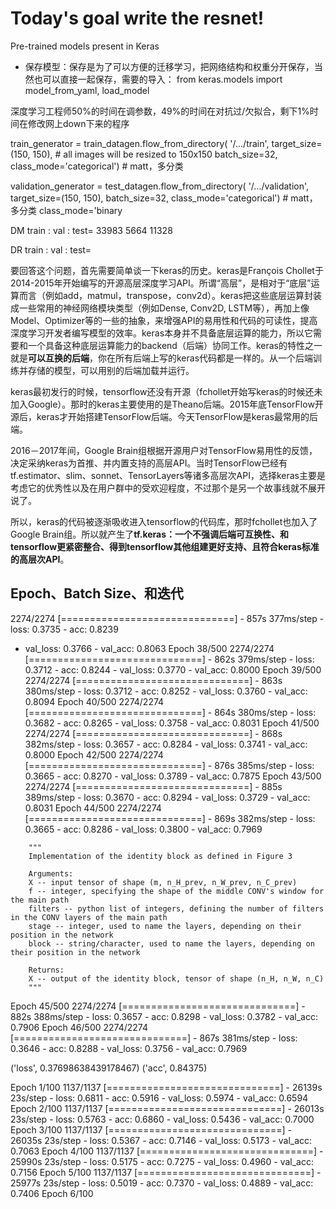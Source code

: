 # Today's goal write the resnet!

Pre-trained models present in Keras

- 保存模型：保存是为了可以方便的迁移学习，把网络结构和权重分开保存，当然也可以直接一起保存，需要的导入： from keras.models import model_from_yaml, load_model 

深度学习工程师50%的时间在调参数，49%的时间在对抗过/欠拟合，剩下1%时间在修改网上down下来的程序





train_generator = train_datagen.flow_from_directory(
        '/.../train', 
        target_size=(150, 150),  # all images will be resized to 150x150
        batch_size=32,
        class_mode='categorical')                       # matt，多分类

validation_generator = test_datagen.flow_from_directory(
        '/.../validation',
        target_size=(150, 150),
        batch_size=32,
        class_mode='categorical')                      # matt，多分类 
        class_mode='binary



DM train : val : test= 33983  5664 11328

DR train : val : test=





要回答这个问题，首先需要简单谈一下keras的历史。keras是François Chollet于2014-2015年开始编写的开源高层深度学习API。所谓“高层”，是相对于“底层”运算而言（例如add，matmul，transpose，conv2d）。keras把这些底层运算封装成一些常用的神经网络模块类型（例如Dense, Conv2D, LSTM等），再加上像Model、Optimizer等的一些的抽象，来增强API的易用性和代码的可读性，提高深度学习开发者编写模型的效率。keras本身并不具备底层运算的能力，所以它需要和一个具备这种底层运算能力的backend（后端）协同工作。keras的特性之一就是**可以互换的后端**，你在所有后端上写的keras代码都是一样的。从一个后端训练并存储的模型，可以用别的后端加载并运行。

keras最初发行的时候，tensorflow还没有开源（fchollet开始写keras的时候还未加入Google）。那时的keras主要使用的是Theano后端。2015年底TensorFlow开源后，keras才开始搭建TensorFlow后端。今天TensorFlow是keras最常用的后端。

2016－2017年间，Google Brain组根据开源用户对TensorFlow易用性的反馈，决定采纳keras为首推、并内置支持的高层API。当时TensorFlow已经有tf.estimator、slim、sonnet、TensorLayers等诸多高层次API，选择keras主要是考虑它的优秀性以及在用户群中的受欢迎程度，不过那个是另一个故事线就不展开说了。

所以，keras的代码被逐渐吸收进入tensorflow的代码库，那时fchollet也加入了Google Brain组。所以就产生了**tf.keras：一个不强调后端可互换性、和tensorflow更紧密整合、得到tensorflow其他组建更好支持、且符合keras标准的高层次API**。



## **Epoch、Batch Size、和迭代**

2274/2274 [==============================] - 857s 377ms/step - loss: 0.3735 - acc: 0.8239 

- val_loss: 0.3766 - val_acc: 0.8063
Epoch 38/500
2274/2274 [==============================] - 862s 379ms/step - loss: 0.3712 - acc: 0.8244 - val_loss: 0.3770 - val_acc: 0.8000
Epoch 39/500
2274/2274 [==============================] - 863s 380ms/step - loss: 0.3712 - acc: 0.8252 - val_loss: 0.3760 - val_acc: 0.8094
Epoch 40/500
2274/2274 [==============================] - 864s 380ms/step - loss: 0.3682 - acc: 0.8265 - val_loss: 0.3758 - val_acc: 0.8031
Epoch 41/500
2274/2274 [==============================] - 868s 382ms/step - loss: 0.3657 - acc: 0.8284 - val_loss: 0.3741 - val_acc: 0.8000
Epoch 42/500
2274/2274 [==============================] - 876s 385ms/step - loss: 0.3665 - acc: 0.8270 - val_loss: 0.3789 - val_acc: 0.7875
Epoch 43/500
2274/2274 [==============================] - 885s 389ms/step - loss: 0.3670 - acc: 0.8294 - val_loss: 0.3729 - val_acc: 0.8031
Epoch 44/500
2274/2274 [==============================] - 869s 382ms/step - loss: 0.3665 - acc: 0.8286 - val_loss: 0.3800 - val_acc: 0.7969

```
    """
    Implementation of the identity block as defined in Figure 3
    
    Arguments:
    X -- input tensor of shape (m, n_H_prev, n_W_prev, n_C_prev)
    f -- integer, specifying the shape of the middle CONV's window for the main path
    filters -- python list of integers, defining the number of filters in the CONV layers of the main path
    stage -- integer, used to name the layers, depending on their position in the network
    block -- string/character, used to name the layers, depending on their position in the network
    
    Returns:
    X -- output of the identity block, tensor of shape (n_H, n_W, n_C)
    """
```



Epoch 45/500
2274/2274 [==============================] - 882s 388ms/step - loss: 0.3657 - acc: 0.8298 - val_loss: 0.3782 - val_acc: 0.7906
Epoch 46/500
2274/2274 [==============================] - 867s 381ms/step - loss: 0.3646 - acc: 0.8288 - val_loss: 0.3756 - val_acc: 0.7969



('loss', 0.37698638439178467)
('acc', 0.84375)









Epoch 1/100
1137/1137 [==============================] - 26139s 23s/step - loss: 0.6811 - acc: 0.5916 - val_loss: 0.5974 - val_acc: 0.6594
Epoch 2/100
1137/1137 [==============================] - 26013s 23s/step - loss: 0.5763 - acc: 0.6860 - val_loss: 0.5436 - val_acc: 0.7000
Epoch 3/100
1137/1137 [==============================] - 26035s 23s/step - loss: 0.5367 - acc: 0.7146 - val_loss: 0.5173 - val_acc: 0.7063
Epoch 4/100
1137/1137 [==============================] - 25990s 23s/step - loss: 0.5175 - acc: 0.7275 - val_loss: 0.4960 - val_acc: 0.7156
Epoch 5/100
1137/1137 [==============================] - 25977s 23s/step - loss: 0.5019 - acc: 0.7370 - val_loss: 0.4889 - val_acc: 0.7406
Epoch 6/100

